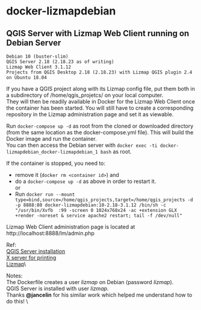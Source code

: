 # docker-lizmapdebian
## QGIS Server with Lizmap Web Client running on Debian Server

    Debian 10 (buster-slim)
    QGIS Server 2.18 (2.18.23 as of writing)
    Lizmap Web Client 3.1.12
    Projects from QGIS Desktop 2.18 (2.18.23) with Lizmap QGIS plugin 2.4 on Ubuntu 18.04

If you have a QGIS project along with its Lizmap config file, put them both in a subdirectory of /home/qgis_projetcs/ on your local computer.\
They will then be readily available in Docker for the Lizmap Web Client once the container has been started. You will still have to create a corresponding repository in the Lizmap administration page and set it as viewable.

Run `docker-compose up -d` as root from the cloned or downloaded directory (from the same location as the docker-compose.yml file).
This will build the Docker image and run the container.\
You can then access the Debian server with `docker exec -ti docker-lizmapdebian_docker-lizmapdebian_1 bash` as root.

If the container is stopped, you need to:
- remove it (`docker rm <container id>`) and 
- do a `docker-compose up -d` as above in order to restart it.\
or
- Run `docker run --mount type=bind,source=/home/qgis_projects,target=/home/qgis_projects -d -p 8888:80 docker-lizmapdebian:10-2.18-3.1.12 /bin/sh -c "/usr/bin/Xvfb  :99 -screen 0 1024x768x24 -ac +extension GLX +render -noreset & service apache2 restart; tail -f /dev/null"`

Lizmap Web Client administration page is located at http://localhost:8888/lm/admin.php

Ref:\
[QGIS Server installation](https://docs.qgis.org/testing/en/docs/training_manual/qgis_server/install.html)\
[X server for printing](https://www.itopen.it/qgis-server-setup-notes/)\
[Lizmap](https://docs.3liz.com/en/index.html)\

Notes:\
The Dockerfile creates a user *lizmap* on Debian (password *lizmap*).\
QGIS Server is installed with user *lizmap*.\
Thanks **@jancelin** for his similar work which helped me understand how to do this! \
